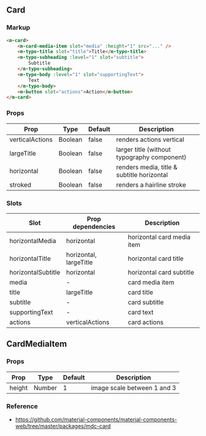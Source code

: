 ## Card

### Markup

```html
<m-card>
    <m-card-media-item slot="media" :height="1" src="..." />
    <m-typo-title slot="title">Title</m-typo-title>
    <m-typo-subheading :level="1" slot="subtitle">
        Subtitle
    </m-typo-subheading>
    <m-typo-body :level="1" slot="supportingText">
        Text
    </m-typo-body>
    <m-button slot="actions">Action</m-button>
</m-card>
```

### Props

| Prop | Type | Default | Description |
|------|------|---------|-------------|
| verticalActions | Boolean | false | renders actions vertical |
| largeTitle | Boolean | false | larger title (without typography component)| 
| horizontal | Boolean | false | renders media, title & subtitle horizontal
| stroked | Boolean | false | renders a hairline stroke |

### Slots

| Slot | Prop dependencies | Description |
|------|-------------------|-------------|
| horizontalMedia | horizontal | horizontal card media item |
| horizontalTitle | horizontal, largeTitle | horizontal card title |
| horizontalSubtitle | horizontal | horizontal card subtitle |
| media | - | card media item |
| title | largeTitle | card title |
| subtitle | - | card subtitle |
| supportingText | - | card text |
| actions | verticalActions | card actions

## CardMediaItem

### Props

| Prop | Type | Default | Description |
|------|------|---------|-------------|
| height | Number | 1 | image scale between 1 and 3


### Reference
- https://github.com/material-components/material-components-web/tree/master/packages/mdc-card
